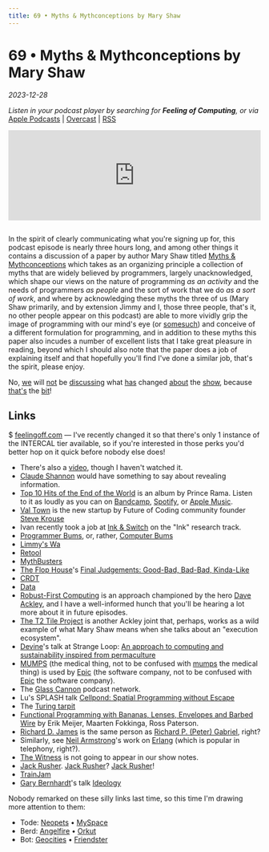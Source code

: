 ```yaml
---
title: 69 • Myths & Mythconceptions by Mary Shaw
---
```


# 69 • Myths & Mythconceptions by Mary Shaw

_2023-12-28_

_Listen in your podcast player by searching for **Feeling of Computing**, or via_ [Apple Podcasts](https://podcasts.apple.com/podcast/future-of-coding/id1265527976) \| [Overcast](https://overcast.fm/itunes1265527976) \| [RSS](https://omny.fm/shows/feeling-of-computing/playlists/podcast.rss)

<iframe src="https://omny.fm/shows/feeling-of-computing/myths-and-mythconceptions-by-mary-shaw/embed" width="100%" height="180" frameborder="0" style="margin-bottom: 1em"></iframe>

In the spirit of clearly communicating what you're signing up for, this podcast episode is nearly three hours long, and among other things it contains a discussion of a paper by author Mary Shaw titled [Myths & Mythconceptions](https://dl.acm.org/doi/pdf/10.1145/3480947) which takes as an organizing principle a collection of myths that are widely believed by programmers, largely unacknowledged, which shape our views on the nature of programming _as an activity_ and the needs of programmers _as people_ and the sort of work that we do _as a sort of work_, and where by acknowledging these myths the three of us (Mary Shaw primarily, and by extension Jimmy and I, those three people, that's it, no other people appear on this podcast) are able to more vividly grip the image of programming with our mind's eye (or [somesuch](https://aphantasia.com)) and conceive of a different formulation for programming, and in addition to these myths this paper also incudes a number of excellent lists that I take great pleasure in reading, beyond which I should also note that the paper does a job of explaining itself and that hopefully you'll find I've done a similar job, that's the spirit, please enjoy.

No, [we](https://todepond.com) will [not](https://patreon.com/todepond) be [discussing](https://mas.to/@todepond) what [has](https://youtube.com/todepond) changed [about](https://twitter.com/todepond) the [show](https://www.tadiweb.com), because [that's](https://github.com/todepond/) the [bit](/episodes/064)!

## Links

$ [feelingoff.com](https://feelingoff.com) — I've recently changed it so that there's only 1 instance of the INTERCAL tier available, so if you're interested in those perks you'd better hop on it quick before nobody else does!

- There's also a [video](https://www.pldi21.org/prerecorded_hopl.K1.html), though I haven't watched it.
- [Claude Shannon](https://en.wikipedia.org/wiki/Claude_Shannon) would have something to say about revealing information.
- [Top 10 Hits of the End of the World](https://en.wikipedia.org/wiki/Top_10_Hits_of_the_End_of_the_World) is an album by Prince Rama. Listen to it as loudly as you can on [Bandcamp](https://princerama.bandcamp.com/album/top-ten-hits-of-the-end-of-the-world), [Spotify](https://open.spotify.com/album/2pbvIz40L97L87KGFnFnme?si=zbzT8JHKTCGJkObmh4qN1g), or [Apple Music](https://music.apple.com/ca/album/top-ten-hits-of-the-end-of-the-world/1583505277).
- [Val Town](https://www.val.town) is the new startup by Future of Coding community founder [Steve Krouse](https://stevekrouse.com)
- Ivan recently took a job at [Ink & Switch](https://www.inkandswitch.com) on the "Ink" research track.
- [Programmer Bums](https://daily.jstor.org/how-computer-science-became-a-boys-club/), or, rather, [Computer Bums](https://www.jstor.org/stable/10.1086/682955?mag=how-computer-science-became-a-boys-club)
- [Limmy's Wa](https://www.youtube.com/watch?v=GceNsojnMf0)
- [Retool](https://retool.com)
- [MythBusters](https://en.wikipedia.org/wiki/MythBusters)
- [The Flop House](https://en.wikipedia.org/wiki/The_Flop_House)'s [Final Judgements: Good-Bad, Bad-Bad, Kinda-Like](https://flophousepodcast.fandom.com/wiki/Final_Judgments)
- [CRDT](https://en.wikipedia.org/wiki/Conflict-free_replicated_data_type)
- [Data](<https://en.wikipedia.org/wiki/Data_(Star_Trek)>)
- [Robust-First Computing](https://andrewwalpole.com/blog/an-introduction-to-robust-first-computation/) is an approach championed by the hero [Dave Ackley](https://hachyderm.io/@livcomp), and I have a well-informed hunch that you'll be hearing a lot more about it in future episodes.
- [The T2 Tile Project](https://www.youtube.com/watch?v=jreRFxN6wuM) is another Ackley joint that, perhaps, works as a wild example of what Mary Shaw means when she talks about an "execution ecosystem".
- [Devine](https://xxiivv.com)'s talk at Strange Loop: [An approach to computing and sustainability inspired from permaculture](https://www.youtube.com/watch?v=T3u7bGgVspM)
- [MUMPS](https://en.wikipedia.org/wiki/MUMPS) (the medical thing, not to be confused with [mumps](https://en.wikipedia.org/wiki/Mumps) the medical thing) is used by [Epic](https://en.wikipedia.org/wiki/Epic_Systems) (the software company, not to be confused with [Epic](https://en.wikipedia.org/wiki/Epic_Games) the software company).
- The [Glass Cannon](https://www.glasscannonnetwork.com/) podcast network.
- Lu's SPLASH talk [Cellpond: Spatial Programming without Escape](https://www.youtube.com/watch?v=cBYudbaqHAk&t=6704s)
- The [Turing tarpit](https://en.wikipedia.org/wiki/Turing_tarpit)
- [Functional Programming with Bananas, Lenses, Envelopes and Barbed Wire](https://citeseerx.ist.psu.edu/viewdoc/summary?doi=10.1.1.41.125) by Erik Meijer, Maarten Fokkinga, Ross Paterson.
- [Richard D. James](https://en.wikipedia.org/wiki/Aphex_Twin) is the same person as [Richard P. (Peter) Gabriel](https://en.wikipedia.org/wiki/Richard_P._Gabriel), right?
- Similarly, see [Neil Armstrong](https://en.wikipedia.org/wiki/Neil_Armstrong)'s work on [Erlang](<https://en.wikipedia.org/wiki/Erlang_(unit)>) (which is popular in telephony, right?).
- [The Witness](<https://en.wikipedia.org/wiki/The_Witness_(2016_video_game)>) is not going to appear in our show notes.
- [Jack Rusher](https://jackrusher.com). [Jack Rusher](https://berlin.social/@jack)? [Jack Rusher](/episodes/041)!
- [TrainJam](https://www.youtube.com/watch?v=9qVT0URkkGE)
- [Gary Bernhardt](https://www.destroyallsoftware.com)'s talk [Ideology](https://www.destroyallsoftware.com/talks/ideology)

Nobody remarked on these silly links last time, so this time I'm drawing more attention to them:

- Tode: [Neopets](https://mas.to/@todepond) • [MySpace](https://www.patreon.com/todepond)
- Berd: [Angelfire](https://mas.to/@todepond) • [Orkut](https://www.patreon.com/todepond)
- Bot: [Geocities](https://mas.to/@todepond) • [Friendster](https://www.patreon.com/todepond)
